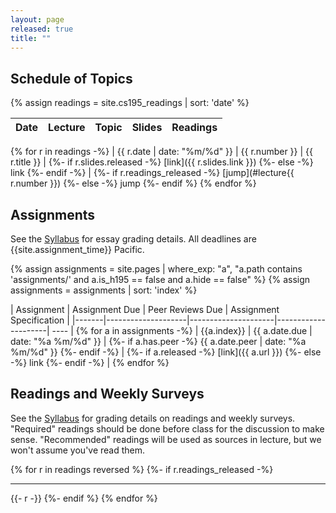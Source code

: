 ```yaml
---
layout: page
released: true
title: ""
---
```


## Schedule of Topics
{% assign readings = site.cs195_readings | sort: 'date' %}

| Date  | Lecture | Topic                                 | Slides | Readings |
|-------|-------- | --------------------------------------|--------| ----------- |
{% for r in readings -%}
  | {{ r.date | date: "%m/%d" }} | {{ r.number }} | {{ r.title }} |
  {%- if r.slides.released -%}
    [link]({{ r.slides.link }})
  {%- else -%}
    link
  {%- endif -%}
  |
  {%- if r.readings_released -%}
    [jump](#lecture{{ r.number }})
  {%- else -%}
    jump
  {%- endif %}
{% endfor %}

## Assignments

See the [Syllabus](syllabus) for essay grading details. All deadlines are {{site.assignment_time}} Pacific.

{% assign assignments = site.pages | where_exp: "a", "a.path contains 'assignments/' and a.is_h195 == false and a.hide == false" %}
{% assign assignments = assignments | sort: 'index' %}

| Assignment | Assignment Due           | Peer Reviews Due    | Assignment<br/>Specification |
|-------|--------------------|---------------------|---------------------| ---- |
{% for a in assignments -%}
  | {{a.index}} | {{ a.date.due | date: "%a %m/%d" }} |
  {%- if a.has.peer -%}
    {{ a.date.peer | date: "%a %m/%d" }}
  {%- endif -%}
  |
  {%- if a.released -%}
    [link]({{ a.url }})
  {%- else -%}
    link
  {%- endif -%}
  |
{% endfor %}

## Readings and Weekly Surveys

See the [Syllabus](syllabus) for grading details on readings and weekly surveys.
"Required" readings should be done before class for the discussion to make sense. "Recommended" readings will be used as sources in lecture, but we won't assume you've read them.


{% for r in readings reversed %}
  {%- if r.readings_released -%}
    <hr>
    {{- r -}}
  {%- endif %}
{% endfor %}
